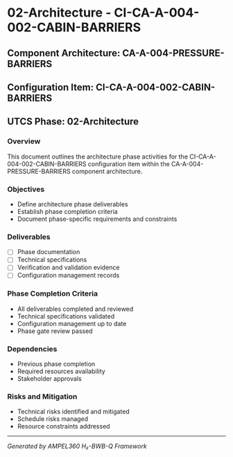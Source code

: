 # 02-Architecture - CI-CA-A-004-002-CABIN-BARRIERS

## Component Architecture: CA-A-004-PRESSURE-BARRIERS
## Configuration Item: CI-CA-A-004-002-CABIN-BARRIERS
## UTCS Phase: 02-Architecture

### Overview
This document outlines the architecture phase activities for the CI-CA-A-004-002-CABIN-BARRIERS configuration item within the CA-A-004-PRESSURE-BARRIERS component architecture.

### Objectives
- Define architecture phase deliverables
- Establish phase completion criteria
- Document phase-specific requirements and constraints

### Deliverables
- [ ] Phase documentation
- [ ] Technical specifications
- [ ] Verification and validation evidence
- [ ] Configuration management records

### Phase Completion Criteria
- All deliverables completed and reviewed
- Technical specifications validated
- Configuration management up to date
- Phase gate review passed

### Dependencies
- Previous phase completion
- Required resources availability
- Stakeholder approvals

### Risks and Mitigation
- Technical risks identified and mitigated
- Schedule risks managed
- Resource constraints addressed

---
*Generated by AMPEL360 H₂-BWB-Q Framework*
